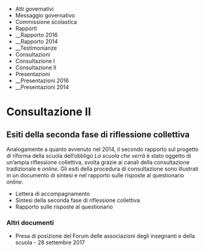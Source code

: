   * Atti governativi
  * Messaggio governativo
  * Commissione scolastica
  * Rapporti
  *  __Rapporto 2016
  *  __Rapporto 2014
  *  __Testimonianze
  * Consultazioni
  * Consultazione I
  * Consultazione II
  * Presentazioni
  *  __Presentazioni 2016
  *  __Presentazioni 2014

#  Consultazione II

##  Esiti della seconda fase di riflessione collettiva

Analogamente a quanto avvenuto nel 2014, il secondo rapporto sul progetto di
riforma della scuola dell’obbligo _La scuola che verrà_ è stato oggetto di
un’ampia riflessione collettiva, svolta grazie ai canali della consultazione
tradizionale e _online_. Gli esiti della procedura di consultazione sono
illustrati in un documento di sintesi e nel rapporto sulle risposte al
questionario _online_.

  * Lettera di accompagnamento
  * Sintesi della seconda fase di riflessione collettiva
  * Rapporto sulle risposte al questionario

###  Altri documenti

  * Presa di posizione del Forum delle associazioni degli insegnanti e della scuola - 28 settembre 2017

